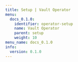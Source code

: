 ```yaml
---
title: Setup | Vault Operator
menu:
  docs_0.1.0:
    identifier: operator-setup
    name: Vault Operator
    parent: setup
    weight: 10
menu_name: docs_0.1.0
info:
  version: 0.1.0
---
```


